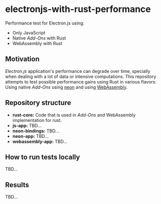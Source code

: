 # electronjs-with-rust-performance

Performance test for Electron.js using:

- Only JavaScript
- Native _Add-Ons_ with Rust
- WebAssembly with Rust

## Motivation

_Electron.js_ application's performance can degrade over time, specially when dealing with a lot of
data or intensive computations. This repository attempts to test possible performance gains using
Rust in various flavors: Using native _Add-Ons_ using [neon](https://neon-bindings.com/) and using
[WebAssembly](https://webassembly.org/).

## Repository structure

- **rust-core:** Code that is used in _Add-Ons_ and WebAssembly implementation for rust.
- **js-app:** TBD...
- **neon-bindings:** TBD...
- **neon-app:** TBD...
- **webassembly-app:** TBD...

## How to run tests locally

TBD...

## Results

TBD...
